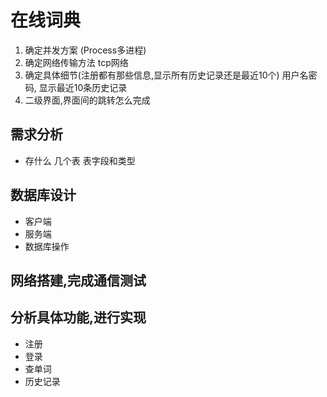# 在线词典
1. 确定并发方案  (Process多进程)
2. 确定网络传输方法  tcp网络
3. 确定具体细节(注册都有那些信息,显示所有历史记录还是最近10个)
       用户名密码, 显示最近10条历史记录
4. 二级界面,界面间的跳转怎么完成
   
## 需求分析
* 存什么  几个表  表字段和类型

## 数据库设计
* 客户端
* 服务端
* 数据库操作

## 网络搭建,完成通信测试

## 分析具体功能,进行实现
   * 注册
   * 登录
   * 查单词
   * 历史记录